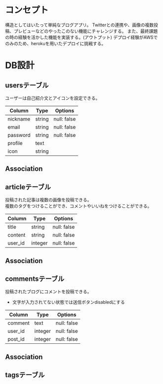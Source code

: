 # コンセプト
構造としてはいたって単純なブログアプリ。
Twitterとの連携や、画像の複数投稿、プレビューなどのやったこのない機能にチャレンジする。
また、最終課題の時の経験を活かした機能を実装する。(アウトプット)
デプロイ経験がAWSでのみのため、herokuを用いたデプロイに挑戦する。


# DB設計

## usersテーブル
ユーザーは自己紹介文とアイコンを設定できる。

|Column|Type|Options|
|------|----|-------|
|nickname|string|null: false|
|email|string|null: false|
|password|string|null: false|
|profile|text||
|icon|string||

## Association


## articleテーブル
投稿された記事は複数の画像を投稿できる。
<br>複数のタグをつけることができ、コメントやいいねをつけることができる。

|Column|Type|Options|
|------|----|-------|
|title|string|null: false|
|content|string|null: false|
|user_id|integer|null: false|

## Association


## commentsテーブル
投稿されたブログにコメントを投稿できる。
* 文字が入力されてない状態では送信ボタンdisabledにする

|Column|Type|Options|
|------|----|-------|
|comment|text|null: false|
|user_id|integer|null: false|
|post_id|integer|null: false|

## Association


## tagsテーブル
